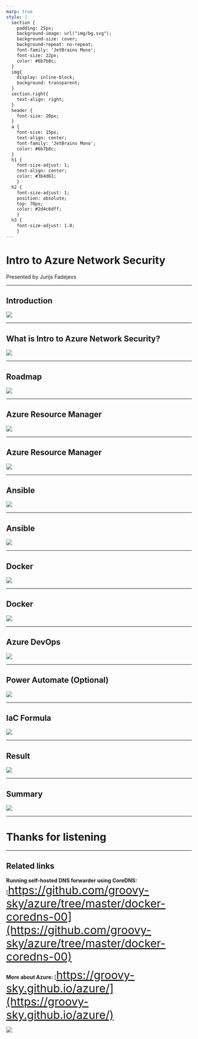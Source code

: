 ```yaml
---
marp: true
style: |
  section {
    padding: 25px;
    background-image: url("img/bg.svg");
    background-size: cover; 
    background-repeat: no-repeat;
    font-family: 'JetBrains Mono';
    font-size: 22px;
    color: #6b7b8c;
  }
  img{
    display: inline-block;
    background: transparent;
  }
  section.right{
    text-align: right;
  }
  header {
    font-size: 20px;
  }
  a {
    font-size: 15px;
    text-align: center;
    font-family: 'JetBrains Mono';
    color: #6b7b8c;
  }
  h1 {
    font-size-adjust: 1;
    text-align: center;
    color: #3b4d61;
    }
  h2 {
    font-size-adjust: 1;
    position: absolute;
    top: 70px;
    color: #2d4c6dff;
    }
  h3 {
    font-size-adjust: 1.0;
    }
---
```


# Intro to Azure Network Security
<!-- _class: right -->
Presented by Jurijs Fadejevs

---

## Introduction

<!-- paginate: true -->
<!-- header: 'Intro to Azure Network Security' -->
<!-- footer: 'https://github.com/groovy-sky' -->

![](https://raw.githubusercontent.com/groovy-sky/iac-presentation/main/presentation/img/intro.svg)

---

## What is Intro to Azure Network Security?

![](https://raw.githubusercontent.com/groovy-sky/iac-presentation/main/presentation/img/iac.svg)

---

## Roadmap

![](https://raw.githubusercontent.com/groovy-sky/iac-presentation/main/presentation/img/struct.svg)

---

<!-- _footer: 'https://github.com/groovy-sky/azure/tree/master/iac-00#introduction' -->
## Azure Resource Manager
![](https://raw.githubusercontent.com/groovy-sky/iac-presentation/main/presentation/img/az_res.svg)

---

<!-- _footer: 'https://github.com/groovy-sky/azure/tree/master/iac-00#introduction' -->
## Azure Resource Manager

![](https://raw.githubusercontent.com/groovy-sky/iac-presentation/main/presentation/img/arm_temp.svg)

---

## Ansible

<!-- _footer: 'https://github.com/groovy-sky/azure/tree/master/iac-01#introduction' -->
![](https://raw.githubusercontent.com/groovy-sky/iac-presentation/main/presentation/img/ansible_parts.svg)

---

## Ansible

<!-- _footer: 'https://github.com/groovy-sky/azure/tree/master/iac-01#introduction' -->
![](https://raw.githubusercontent.com/groovy-sky/iac-presentation/main/presentation/img/ans_az.svg)

---

## Docker

<!-- _footer: 'https://github.com/groovy-sky/azure/tree/master/iac-02#introduction' -->
![](https://raw.githubusercontent.com/groovy-sky/iac-presentation/main/presentation/img/virt_types.svg)

---

## Docker

<!-- _footer: 'https://github.com/groovy-sky/azure/tree/master/iac-02#introduction' -->
![](https://raw.githubusercontent.com/groovy-sky/iac-presentation/main/presentation/img/docker_parts.svg)

---

## Azure DevOps

<!-- _footer: 'https://github.com/groovy-sky/azure/tree/master/iac-03#introduction' -->
![](https://raw.githubusercontent.com/groovy-sky/iac-presentation/main/presentation/img/devops_parts.svg)


---

<!-- _footer: 'https://github.com/groovy-sky/azure/tree/master/iac-04#introduction' -->
## Power Automate (Optional)

![](https://raw.githubusercontent.com/groovy-sky/iac-presentation/main/presentation/img/flow.svg)

---

## IaC Formula

![](https://raw.githubusercontent.com/groovy-sky/iac-presentation/main/presentation/img/formula.svg)


---

## Result


![](https://raw.githubusercontent.com/groovy-sky/iac-presentation/main/presentation/img/result.svg)


---  

## Summary
![](/img/summary.png)


---

<!-- header: '' -->
<!-- footer: '' -->
<!-- paginate: false -->
# Thanks for listening

---

<style scoped>
section {
  font-size: 30px;
}
a {
  font-size: 30px;
}
</style>

## Related links

**Running self-hosted DNS forwarder using CoreDNS:**
[https://github.com/groovy-sky/azure/tree/master/docker-coredns-00](https://github.com/groovy-sky/azure/tree/master/docker-coredns-00)


**More about Azure:**
[https://groovy-sky.github.io/azure/](https://groovy-sky.github.io/azure/)

![](img/watch_and_star.svg)

